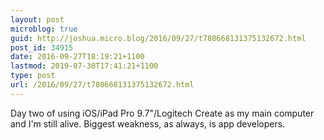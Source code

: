 ```yaml
---
layout: post
microblog: true
guid: http://joshua.micro.blog/2016/09/27/t780668131375132672.html
post_id: 34915
date: 2016-09-27T18:19:21+1100
lastmod: 2019-07-30T17:41:21+1100
type: post
url: /2016/09/27/t780668131375132672.html
---
```

Day two of using iOS/iPad Pro 9.7"/Logitech Create as my main computer and I'm still alive. Biggest weakness, as always, is app developers.
